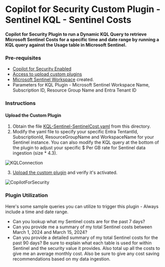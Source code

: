 # Copilot for Security Custom Plugin - Sentinel KQL - Sentinel Costs

#### Copilot for Security Plugin to run a Dynamic KQL Query to retrieve Microsoft Sentinel Costs for a specific time and date range by running a KQL query against the Usage table in Microsoft Sentinel.

### Pre-requisites

* [Copilot for Security Enabled](https://learn.microsoft.com/en-us/security-copilot/get-started-security-copilot#onboarding-to-microsoft-security-copilot)
* [Access to upload custom plugins](https://learn.microsoft.com/en-us/security-copilot/manage-plugins?tabs=securitycopilotplugin#managing-custom-plugins)
* [Microsoft Sentinel Workspace](https://learn.microsoft.com/en-us/azure/sentinel/quickstart-onboard) created.
* Parameters for KQL Plugin - Microsoft Sentinel Workspace Name, Subscription ID, Resource Group Name and Entra Tenant ID

### Instructions
#### Upload the Custom Plugin

1. Obtain the file [KQL-Sentinel-SentinelCost.yaml](https://github.com/SCStelz/CopilotForSecurity/blob/main/CustomPlugIns/KQL-Sentinel-SentinelCost/KQL-SentinelCost.yaml) from this directory.
2. Modify the yaml file to specify your specific Entra TentantId, SubscriptionId, ResourceGroupName and WorkspaceName for your Sentinel instance. You can also modify the KQL query at the bottom of the plugin to adjust your specific $ Per GB rate for Sentinel data ingestion (size * 4.3).

![KQLConnection](https://github.com/SCStelz/CopilotForSecurity/blob/main/Images/kql-connection.png)

3. [Upload the custom plugin](https://learn.microsoft.com/en-us/security-copilot/manage-plugins?tabs=securitycopilotplugin#add-custom-plugins) and verify it's activated.

![CopilotForSecurity](https://learn.microsoft.com/en-us/security-copilot/media/add-plugin-button.png)

### Plugin Utilization

Here's some sample queries you can utilize to trigger this plugin - Always include a time and date range.

* Can you lookup what my Sentinel costs are for the past 7 days?
* Can you provide me a summary of my total Sentinel costs between March 1, 2024 and March 15, 2024?
* Can you provide a detailed summary of my total Sentinel costs for the past 90 days? Be sure to explain what each table is used for within Sentinel and the security value it provides. Also total up all the costs to give me an average monthly cost. Also be sure to give any cost saving recommendations based on my data ingestion.



